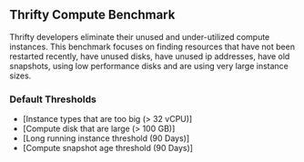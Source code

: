 ## Thrifty Compute Benchmark

Thrifty developers eliminate their unused and under-utilized compute instances. This benchmark focuses on finding resources that have not been restarted recently, have unused disks, have unused ip addresses, have old snapshots, using low performance disks and are using very large instance sizes.

### Default Thresholds
- [Instance types that are too big (> 32 vCPU)]
- [Compute disk that are large (> 100 GB)]
- [Long running instance threshold (90 Days)]
- [Compute snapshot age threshold (90 Days)]